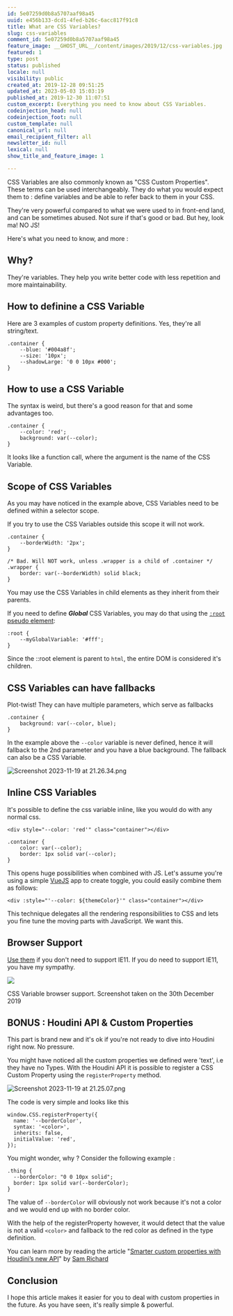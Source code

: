 ```yaml
---
id: 5e07259d0b8a5707aaf98a45
uuid: e456b133-dcd1-4fed-b26c-6acc817f91c8
title: What are CSS Variables?
slug: css-variables
comment_id: 5e07259d0b8a5707aaf98a45
feature_image: __GHOST_URL__/content/images/2019/12/css-variables.jpg
featured: 1
type: post
status: published
locale: null
visibility: public
created_at: 2019-12-28 09:51:25
updated_at: 2023-05-03 15:03:19
published_at: 2019-12-30 11:07:51
custom_excerpt: Everything you need to know about CSS Variables.
codeinjection_head: null
codeinjection_foot: null
custom_template: null
canonical_url: null
email_recipient_filter: all
newsletter_id: null
lexical: null
show_title_and_feature_image: 1

---
```


CSS Variables are also commonly known as "CSS Custom Properties". These terms can be used interchangeably. They do what you would expect them to : define variables and be able to refer back to them in your CSS.

They're very powerful compared to what we were used to in front-end land, and can be sometimes abused. Not sure if that's good or bad. But hey, look ma! NO JS!

Here's what you need to know, and more :

## Why?

They're variables. They help you write better code with less repetition and more maintainability.

## How to definine a CSS Variable

Here are 3 examples of custom property definitions. Yes, they're all string/text.

    .container {
        --blue: '#004a8f';
        --size: '10px';
        --shadowLarge: '0 0 10px #000';
    }

## How to use a CSS Variable

The syntax is weird, but there's a good reason for that and some advantages too.

    .container {
        --color: 'red';
        background: var(--color);
    }

It looks like a function call, where the argument is the name of the CSS Variable.

## Scope of CSS Variables

As you may have noticed in the example above, CSS Variables need to be defined within a selector scope.

If you try to use the CSS Variables outside this scope it will not work.

    .container {
        --borderWidth: '2px';
    }
    
    /* Bad. Will NOT work, unless .wrapper is a child of .container */
    .wrapper {
        border: var(--borderWidth) solid black;
    }

You may use the CSS Variables in child elements as they inherit from their parents.

If you need to define _**Global**_ CSS Variables, you may do that using the [`:root` pseudo element](https://developer.mozilla.org/en-US/docs/Web/CSS/:root):

    :root {
        --myGlobalVariable: '#fff';
    }

Since the ::root element is parent to `html`, the entire DOM is considered it's children.

## CSS Variables can have fallbacks

Plot-twist! They can have multiple parameters, which serve as fallbacks

    .container {
        background: var(--color, blue);
    }       

In the example above the `--color` variable is never defined, hence it will fallback to the 2nd parameter and you have a blue background. The fallback can also be a CSS Variable.

![Screenshot 2023-11-19 at 21.26.34.png](/Screenshot%202023-11-19%20at%2021.26.34.png)

## Inline CSS Variables

It's possible to define the css variable inline, like you would do with any normal css.

    <div style="--color: 'red'" class="container"></div>

    .container {
        color: var(--color);
        border: 1px solid var(--color);
    }

This opens huge possibilities when combined with JS. Let's assume you're using a simple [VueJS](http://vuejs.org/) app to create toggle, you could easily combine them as follows:

    <div :style="'--color: ${themeColor}'" class="container"></div>

This technique delegates all the rendering responsibilities to CSS and lets you fine tune the moving parts with JavaScript. We want this.

## Browser Support

[Use them](https://caniuse.com/#feat=css-variables) if you don't need to support IE11. If you do need to support IE11, you have my sympathy.

![](__GHOST_URL__/content/images/2019/12/Screenshot-2019-12-30-at-15.25.04.jpg)

CSS Variable browser support. Screenshot taken on the 30th December 2019

## BONUS : Houdini API & Custom Properties

This part is brand new and it's ok if you're not ready to dive into Houdini right now. No pressure.

You might have noticed all the custom properties we defined were 'text', i.e they have no Types. With the Houdini API it is possible to register a CSS Custom Property using the `registerProperty` method.

![Screenshot 2023-11-19 at 21.25.07.png](/blog/images/Screenshot%202023-11-19%20at%2021.25.07.png)

The code is very simple and looks like this

    window.CSS.registerProperty({
      name: '--borderColor',
      syntax: '<color>',
      inherits: false,
      initialValue: 'red',
    });

You might wonder, why ? Consider the following example :

    .thing {
      --borderColor: "0 0 10px solid";
      border: 1px solid var(--borderColor);
    }

The value of `--borderColor` will obviously not work because it's not a color and we would end up with no border color.

With the help of the registerProperty however, it would detect that the value is not a valid `<color>` and fallback to the red color as defined in the type definition.

You can learn more by reading the article "[Smarter custom properties with Houdini’s new API](https://web.dev/css-props-and-vals/)" by [Sam Richard](https://twitter.com/snugug)

## Conclusion

I hope this article makes it easier for you to deal with custom properties in the future. As you have seen, it's really simple & powerful.